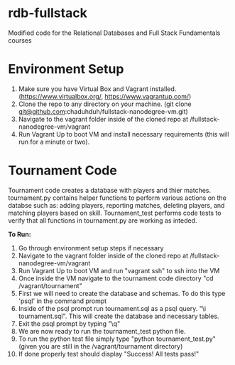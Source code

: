 rdb-fullstack
=============

Modified code for the Relational Databases and Full Stack Fundamentals courses

Environment Setup
===============

1. Make sure you have Virtual Box and Vagrant installed. (https://www.virtualbox.org/, https://www.vagrantup.com/)<br />
2. Clone the repo to any directory on your machine. (git clone git@github.com:chaduhduh/fullstack-nanodegree-vm.git) <br />
3. Navigate to the vagrant folder inside of the cloned repo at /fullstack-nanodegree-vm/vagrant<br />
4. Run Vagrant Up to boot VM and install necessary requirements (this will run for a minute or two).<br />

Tournament Code
===============

Tournament code creates a database with players and thier matches. tournament.py contains helper functions to perform various actions on the databse such as: adding players, reporting matches, deleting players, and matching players based on skill. Tournament_test performs code tests to verify that all functions in tournament.py are working as inteded.

<b>To Run:</b><br />
1. Go through environment setup steps if necessary<br />
3. Navigate to the vagrant folder inside of the cloned repo at /fullstack-nanodegree-vm/vagrant<br />
4. Run Vagrant Up to boot VM and run "vagrant ssh" to ssh into the VM<br />
6. Once inside the VM navigate to the tournament code directory "cd /vagrant/tournament"<br />
7. First we will need to create the database and schemas. To do this type 'psql' in the command prompt<br />
8. Inside of the psql prompt run tournament.sql as a psql query. "\i tournament.sql". This will create the database and necessary tables.<br />
9. Exit the psql prompt by typing "\q"<br />
10. We are now ready to run the tournament_test python file. <br />
11. To run the python test file simply type "python tournament_test.py" (given you are still in the /vagrant/tournament directory)<br />
12. If done properly test should display "Success!  All tests pass!"<br />



